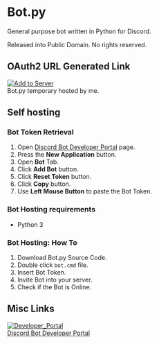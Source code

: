 # Bot.py
General purpose bot written in Python for Discord.  

Released into Public Domain. No rights reserved.
## OAuth2 URL Generated Link
[![Add to Server](https://user-images.githubusercontent.com/21064622/199047687-7375bec1-d560-44e9-a094-08022739e46a.png)](https://discord.com/api/oauth2/authorize?client_id=1034842957410484345&permissions=0&scope=bot)  
Bot.py temporary hosted by me. 

## Self hosting
### Bot Token Retrieval
1. Open [Discord Bot Developer Portal](https://discord.com/developers/applications) page.
2. Press the **New Application** button. 
3. Open **Bot** Tab.
4. Click **Add Bot** button.
5. Click **Reset Token** button.
6. Click **Copy** button.
7. Use **Left Mouse Button** to paste the Bot Token. 

### Bot Hosting requirements
* Python 3

### Bot Hosting: How To
1. Download Bot.py Source Code.
2. Double click `bot.cmd` file.
3. Insert Bot Token.
4. Invite Bot into your server.
4. Check if the Bot is Online. 

## Misc Links
[![Developer_Portal](https://user-images.githubusercontent.com/21064622/199046604-c4221e9f-11e5-4f07-8526-fe8e2245a8b0.png)  
Discord Bot Developer Portal](https://discord.com/developers/applications)
